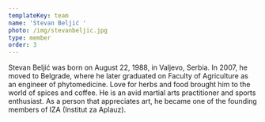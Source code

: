 ```yaml
---
templateKey: team
name: 'Stevan Beljić '
photo: /img/stevanbeljic.jpg
type: member
order: 3
---
```

Stevan Beljić was born on August 22, 1988, in Valjevo, Serbia. In 2007, he moved to Belgrade, where he later graduated on Faculty of Agriculture as an engineer of phytomedicine.
Love for herbs and food brought him to the world of spices and coffee. He is an avid martial arts practitioner and sports enthusiast. As a person that appreciates art, he became one of the founding members of IZA (Institut za Aplauz).
